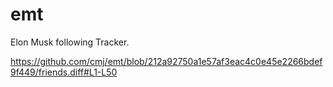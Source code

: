 # emt
Elon Musk following Tracker.

https://github.com/cmj/emt/blob/212a92750a1e57af3eac4c0e45e2266bdef9f449/friends.diff#L1-L50

